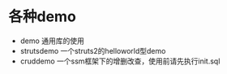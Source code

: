 # 各种demo

- demo 通用库的使用
- strutsdemo 一个struts2的helloworld型demo
- cruddemo 一个ssm框架下的增删改查，使用前请先执行init.sql